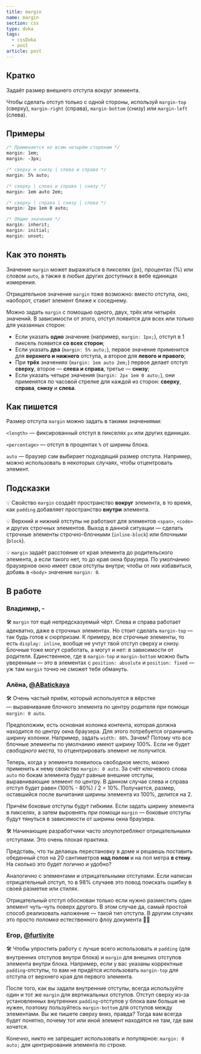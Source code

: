 ```yaml
---
title: margin
name: margin
section: css
type: doka
tags:
  - cssDoka
  - post
article: post
---
```


## Кратко

Задаёт размер внешнего отступа вокруг элемента.

Чтобы сделать отступ только с одной стороны, используй `margin-top` (сверху), `margin-right` (справа), `margin-bottom` (снизу) или `margin-left` (слева).

## Примеры

```css
/* Применяется ко всем четырём сторонам */
margin: 1em;
margin: -3px;

/* сверху и снизу | слева и справа */
margin: 5% auto;

/* сверху | слева и справа | снизу */
margin: 1em auto 2em;

/* сверху | справа | снизу | слева */
margin: 2px 1em 0 auto;

/* Общие значения */
margin: inherit;
margin: initial;
margin: unset;
```

## Как это понять

Значение `margin` может выражаться в пикселях (px), процентах (%) или словом `auto`, а также в любых других доступных в вебе единицах измерения.

Отрицательное значение `margin` тоже возможно: вместо отступа, оно, наоборот, ставит элемент ближе к соседнему.

Можно задать `margin` с помощью одного, двух, трёх или четырёх значений. В зависимости от этого, отступ появится для всех или только для указанных сторон:

- Если указать **одно** значение (например, `margin: 1px;`), отступ в 1 пиксель появится **со всех сторон**;
- Если указать **два** (`margin: 5% auto;`), первое значение применится для **верхнего и нижнего** отступа, а второе для **левого и правого**;
- При **трёх** значениях (`margin: 1em auto 2em;`) первое делает отступ **сверху**, второе — **слева и справа**, третье — **снизу**;
- Если указать четыре значения (`margin: 2px 1em 0 auto;`), они применятся по часовой стрелке для каждой из сторон: **сверху**, **справа**, **снизу** и **слева**.

## Как пишется

Размер отступа `margin` можно задать в такими значениями:

`<length>` — фиксированный отступ в пикселях `px` или других единицах.

`<percentage>` — отступ в процентах `%` от ширины блока.

`auto` — браузер сам выбирает подходящий размер отступа. Например, можно использовать в некоторых случаях, чтобы отцентровать элемент.

## Подсказки

💡 Свойство `margin` создаёт пространство **вокруг** элемента, в то время, как `padding` добавляет пространство **внутри** элемента.

💡 Верхний и нижний отступы не работают для элементов `<span>`, `<code>` и других строчных элементов. Выход в данной ситуации — сделать строчные элементы строчно-блочными (`inline-block`) или блочными (`block`).

💡 `margin` задаёт расстояние от края элемента до родительского элемента, а если такого нет, то до края окна браузера. По умолчанию браузерное окно имеет свои отступы внутри; чтобы от них избавиться, добавь в `<body>` значение `margin: 0`_._

## В работе

<h3>Владимир, <span class="twitter">-</span></h3>

🛠 `margin` тот ещё непредсказуемый чёрт. Слева и справа работает адекватно, даже в строчных элементах. Но стоит сделать `margin-top` —  так будь готов к сюрпризам. К примеру, все строчные элементы, то есть `display: inline`, вообще не учтут твой отступ сверху и снизу. Блочные тоже могут сработать, а могут и нет: в зависимости от родителя. Единственное, где в `margin-top` и `margin-bottom` можно быть уверенным — это в элементах с `position: absolute` и `position: fixed` — уж там `margin` точно не сможет тебя обмануть.

<h3>Алёна, <a href="https://twitter.com/ABatickaya" target="_blank" rel="nofollow noopener noreferrer" class="twitter">@ABatickaya</a></h3>

🛠 Очень частый приём, который используется в вёрстке — выравнивание блочного элемента по центру родителя при помощи `margin: 0 auto`.

Предположим, есть основная колонка контента, которая должна находится по центру окна браузера. Для этого потребуется ограничить ширину колонки. Например, задать `width: 80%`. Зачем? Потому что все блочные элементы по умолчанию имеют ширину 100%. Если не будет _свободного места_, то отцентрировать элемент не получится.

Теперь, когда у элемента появилось свободное место, можно применить к нему свойство `margin: 0 auto`. За счёт ключевого слова `auto` по бокам элемента будут равные внешние отступы, выравнивающие элемент по центру. В данном случае слева и справа отступ будет равен (100% - 80%) / 2 = 10%. Получается, размер, оставшийся после вычитания ширины элемента из 100%, делится на 2.

Причём боковые отступы будут гибкими. Если задать ширину элемента в пикселях, а затем выровнять при помощи `margin` — боковые отступы будут тянуться в зависимости от ширины окна браузера.

🛠 Начинающие разработчики часто злоупотребляют отрицательными отступами. Это очень плохая практика.

Представь, что ты делаешь перестановку в доме и решаешь поставить обеденный стол на 20 сантиметров **над полом** и на пол метра **в стену**. На сколько это будет логично и удобно?

Аналогично с элементами и отрицательными отступами. Если написан отрицательный отступ, то в 98% случаев это повод поискать ошибку в своей разметке или стилях.

Отрицательный отступ обоснован только если нужно разместить один элемент чуть-чуть поверх другого. В этом случае да, самый простой способ реализовать наложение — такой тип отступа. В другим случаях это просто _поломка_ естественного флоу документа 🤙🏼

<h3>Егор, <a href="https://twitter.com/furtivite" target="_blank" rel="nofollow noopener noreferrer" class="twitter">@furtivite</a></h3>

🛠 Чтобы упростить работу с лучше всего использовать и `padding` (для внутренних отступов внутри блока) и `margin` для внешних отступов элемента внутри блока. Например, если у вас указаны корректные `padding`-отступы, то вам не придётся использовать `margin-top` для отступа от верхнего края для первого элемента.

После того, как вы задали внутренние отступы, всегда используйте один и тот же `margin` для вертикальных отступов. Отступ сверху из-за установленных внутренних `padding`-отступов у блока вам больше не нужен, поэтому пользуйтесь `margin-bottom` для отступов между элементами. Вы же пишете сверху вниз, правда? Тогда вам всегда будет понятно, почему тот или иной элемент находятся не там, где вам хочется.

Конечно, никто не запрещает использовать и популярное: `margin: 0 auto;` для центрирования элемента по строке.
